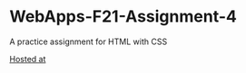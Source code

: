 # WebApps-F21-Assignment-4
A practice assignment for HTML with CSS

[Hosted at](C:\Users\S544485\Documents\GitHub\webapps-f21-assignment-4-shivaprasadredd\play.html)